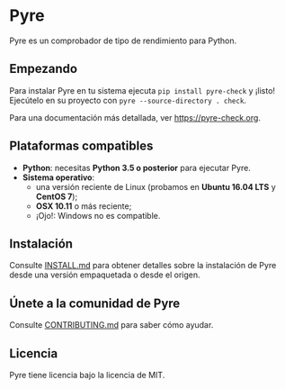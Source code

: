 # Pyre
Pyre es un comprobador de tipo de rendimiento para Python.

## Empezando

Para instalar Pyre en tu sistema ejecuta `pip install pyre-check` y ¡listo! Ejecútelo en su proyecto con `pyre --source-directory . check`.

Para una documentación más detallada, ver https://pyre-check.org.

## Plataformas compatibles

* **Python**: necesitas **Python 3.5 o posterior** para ejecutar Pyre.
* **Sistema operativo**:
  * una versión reciente de Linux (probamos en **Ubuntu 16.04 LTS** y **CentOS 7**);
  * **OSX 10.11** o más reciente;
  * ¡Ojo!: Windows no es compatible.

## Instalación

Consulte [INSTALL.md](https://github.com/facebook/pyre-check/blob/master/INSTALL.md) para obtener detalles sobre la instalación de Pyre desde una versión empaquetada o desde el origen.

## Únete a la comunidad de Pyre

Consulte [CONTRIBUTING.md](https://github.com/facebook/pyre-check/blob/master/CONTRIBUTING.md) para saber cómo ayudar.

## Licencia

Pyre tiene licencia bajo la licencia de MIT.

